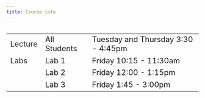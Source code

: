 ```yaml
---
title: Course info
---
```


<style>
  .column {
  width: 100%;
  }

  table {
  width: 100%;
  font-size: 20px;
  font-weight: 400;
  }
  
</style>

<div class = "column">
<table>
<tbody>
  <tr>
    <td class="tg-0pky">Lecture</td>
    <td class="tg-0pky">All Students</td>
    <td class="tg-0pky">Tuesday and Thursday 3:30 - 4:45pm</td>
  </tr>
  <tr>
    <td class="tg-0pky">Labs</td>
    <td class="tg-0pky">Lab 1</td>
    <td class="tg-0pky">Friday 10:15 - 11:30am</td>
  </tr>
  <tr>
    <td class="tg-0pky"></td>
    <td class="tg-0pky">Lab 2</td>
    <td class="tg-0pky">Friday 12:00 - 1:15pm</td>
  </tr>
  <tr>
    <td class="tg-0pky"></td>
    <td class="tg-0pky">Lab 3</td>
    <td class="tg-0pky">Friday 1:45 - 3:00pm</td>
  </tr>
</tbody>
</table>
</div>


